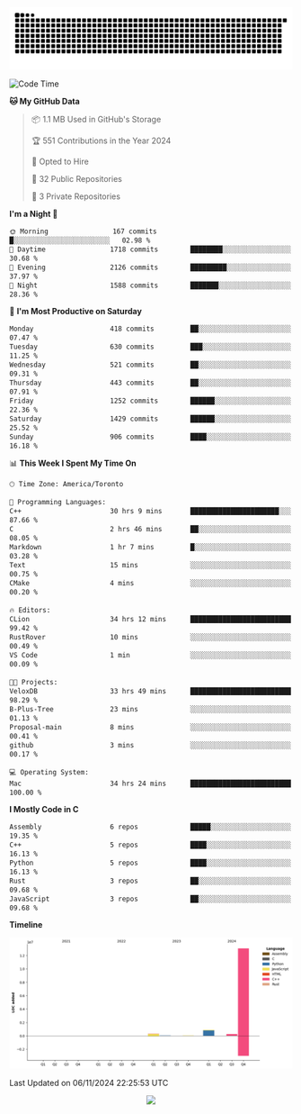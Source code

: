 <picture>
  <source media="(prefers-color-scheme: dark)" srcset="https://raw.githubusercontent.com/kkli08/kkli08/output/github-contribution-grid-snake-dark.svg">
  <source media="(prefers-color-scheme: light)" srcset="https://raw.githubusercontent.com/kkli08/kkli08/output/github-contribution-grid-snake.svg">
  <img alt="github contribution grid snake animation" src="https://raw.githubusercontent.com/kkli08/kkli08/output/github-contribution-grid-snake.svg">
</picture>


<!--START_SECTION:waka-->
![Code Time](http://img.shields.io/badge/Code%20Time-82%20hrs%2012%20mins-blue)

**🐱 My GitHub Data** 

> 📦 1.1 MB Used in GitHub's Storage 
 > 
> 🏆 551 Contributions in the Year 2024
 > 
> 💼 Opted to Hire
 > 
> 📜 32 Public Repositories 
 > 
> 🔑 3 Private Repositories 
 > 
**I'm a Night 🦉** 

```text
🌞 Morning                167 commits         █░░░░░░░░░░░░░░░░░░░░░░░░   02.98 % 
🌆 Daytime                1718 commits        ████████░░░░░░░░░░░░░░░░░   30.68 % 
🌃 Evening                2126 commits        █████████░░░░░░░░░░░░░░░░   37.97 % 
🌙 Night                  1588 commits        ███████░░░░░░░░░░░░░░░░░░   28.36 % 
```
📅 **I'm Most Productive on Saturday** 

```text
Monday                   418 commits         ██░░░░░░░░░░░░░░░░░░░░░░░   07.47 % 
Tuesday                  630 commits         ███░░░░░░░░░░░░░░░░░░░░░░   11.25 % 
Wednesday                521 commits         ██░░░░░░░░░░░░░░░░░░░░░░░   09.31 % 
Thursday                 443 commits         ██░░░░░░░░░░░░░░░░░░░░░░░   07.91 % 
Friday                   1252 commits        ██████░░░░░░░░░░░░░░░░░░░   22.36 % 
Saturday                 1429 commits        ██████░░░░░░░░░░░░░░░░░░░   25.52 % 
Sunday                   906 commits         ████░░░░░░░░░░░░░░░░░░░░░   16.18 % 
```


📊 **This Week I Spent My Time On** 

```text
🕑︎ Time Zone: America/Toronto

💬 Programming Languages: 
C++                      30 hrs 9 mins       ██████████████████████░░░   87.66 % 
C                        2 hrs 46 mins       ██░░░░░░░░░░░░░░░░░░░░░░░   08.05 % 
Markdown                 1 hr 7 mins         █░░░░░░░░░░░░░░░░░░░░░░░░   03.28 % 
Text                     15 mins             ░░░░░░░░░░░░░░░░░░░░░░░░░   00.75 % 
CMake                    4 mins              ░░░░░░░░░░░░░░░░░░░░░░░░░   00.20 % 

🔥 Editors: 
CLion                    34 hrs 12 mins      █████████████████████████   99.42 % 
RustRover                10 mins             ░░░░░░░░░░░░░░░░░░░░░░░░░   00.49 % 
VS Code                  1 min               ░░░░░░░░░░░░░░░░░░░░░░░░░   00.09 % 

🐱‍💻 Projects: 
VeloxDB                  33 hrs 49 mins      █████████████████████████   98.29 % 
B-Plus-Tree              23 mins             ░░░░░░░░░░░░░░░░░░░░░░░░░   01.13 % 
Proposal-main            8 mins              ░░░░░░░░░░░░░░░░░░░░░░░░░   00.41 % 
github                   3 mins              ░░░░░░░░░░░░░░░░░░░░░░░░░   00.17 % 

💻 Operating System: 
Mac                      34 hrs 24 mins      █████████████████████████   100.00 % 
```

**I Mostly Code in C** 

```text
Assembly                 6 repos             █████░░░░░░░░░░░░░░░░░░░░   19.35 % 
C++                      5 repos             ████░░░░░░░░░░░░░░░░░░░░░   16.13 % 
Python                   5 repos             ████░░░░░░░░░░░░░░░░░░░░░   16.13 % 
Rust                     3 repos             ██░░░░░░░░░░░░░░░░░░░░░░░   09.68 % 
JavaScript               3 repos             ██░░░░░░░░░░░░░░░░░░░░░░░   09.68 % 
```



**Timeline**

![Lines of Code chart](https://raw.githubusercontent.com/kkli08/kkli08/main/assets/bar_graph.png)


 Last Updated on 06/11/2024 22:25:53 UTC
<!--END_SECTION:waka-->


<div align="center">
    <img  src="https://github-readme-streak-stats.herokuapp.com/?user=kkli08&theme=cobalt" />
</div>

<br/>
<br/>
<br/>
